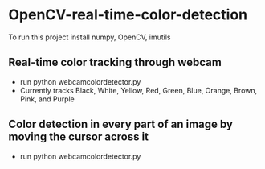 # OpenCV-real-time-color-detection

To run this project install numpy, OpenCV, imutils

## Real-time color tracking through webcam 

* run python webcamcolordetector.py
* Currently tracks Black, White, Yellow, Red, Green, Blue, Orange, Brown, Pink, and Purple 

## Color detection in every part of an image by moving the cursor across it 

* run python webcamcolordetector.py
